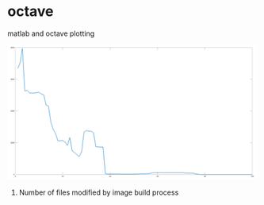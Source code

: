 # octave
matlab and octave plotting

![master-control-build-number-of-files.png](figures/master-control-build-number-of-files.png)

1. Number of files modified by image build process